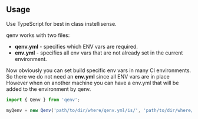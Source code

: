 ## Usage

Use TypeScript for best in class instellisense.

qenv works with two files:

- **qenv.yml** - specifies which ENV vars are required.
- **env.yml** - specifies all env vars that are not already set in the current environment.

Now obviously you can set build specific env vars in many CI environments.
So there we do not need an **env.yml** since all ENV vars are in place
However when on another machine you can have a env.yml that will be added to the environment by qenv.

```javascript
import { Qenv } from 'qenv';

myQenv = new Qenv('path/to/dir/where/qenv.yml/is/', 'path/to/dir/where/env.yml/is(');
```

